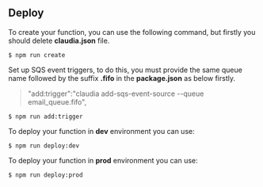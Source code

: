 ## Deploy
  
  To create your function, you can use the following command, but firstly you should delete  **claudia.json** file.
  ```
  $ npm run create
  ```
  Set up SQS event triggers, to do this, you must provide the same queue name followed by the suffix **.fifo** in the **package.json** as below firstly.

  >"add:trigger":"claudia add-sqs-event-source --queue email_queue.fifo",

    $ npm run add:trigger

  To deploy your function in **dev** environment you can use:
  ```
  $ npm run deploy:dev
  ```

  To deploy your function in **prod** environment you can use:
  ```
  $ npm run deploy:prod
  ```
